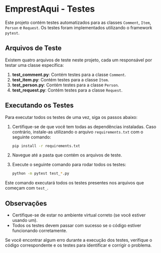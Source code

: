 # EmprestAqui - Testes

Este projeto contém testes automatizados para as classes `Comment`, `Item`, `Person` e `Request`. Os testes foram implementados utilizando o framework `pytest`.

## Arquivos de Teste

Existem quatro arquivos de teste neste projeto, cada um responsável por testar uma classe específica:

1. **test_comment.py**: Contém testes para a classe `Comment`.
2. **test_item.py**: Contém testes para a classe `Item`.
3. **test_person.py**: Contém testes para a classe `Person`.
4. **test_request.py**: Contém testes para a classe `Request`.

## Executando os Testes

Para executar todos os testes de uma vez, siga os passos abaixo:

1. Certifique-se de que você tem todas as dependências instaladas. Caso contrário, instale-as utilizando o arquivo `requirements.txt` com o seguinte comando:

   ```bash
   pip install -r requirements.txt
   ```

2. Navegue até a pasta que contém os arquivos de teste.

3. Execute o seguinte comando para rodar todos os testes:

   ```bash
   python -m pytest test_*.py
   ```

Este comando executará todos os testes presentes nos arquivos que começam com `test_`.

## Observações

- Certifique-se de estar no ambiente virtual correto (se você estiver usando um).
- Todos os testes devem passar com sucesso se o código estiver funcionando corretamente.

Se você encontrar algum erro durante a execução dos testes, verifique o código correspondente e os testes para identificar e corrigir o problema.
